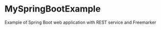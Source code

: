 MySpringBootExample
===================

Example of Spring Boot web application with REST service and Freemarker
